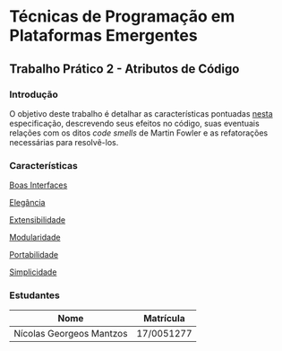 # Técnicas de Programação em Plataformas Emergentes

## Trabalho Prático 2 - Atributos de Código

### Introdução

O objetivo deste trabalho é detalhar as características pontuadas [nesta](./enunciado.md) especificação, descrevendo 
seus efeitos no código, suas eventuais relações com os ditos *code smells* de Martin Fowler e as refatorações necessárias para resolvê-los.

### Características

[Boas Interfaces](./boas_interfaces.md)

[Elegância](./elegancia.md)

[Extensibilidade](./extensibilidade.md)

[Modularidade](./modularidade.md)

[Portabilidade](./portabilidade.md)

[Simplicidade](./simplicidade.md)


### Estudantes

| Nome                     | Matrícula  |
|--------------------------|------------|
| Nícolas Georgeos Mantzos | 17/0051277 |
